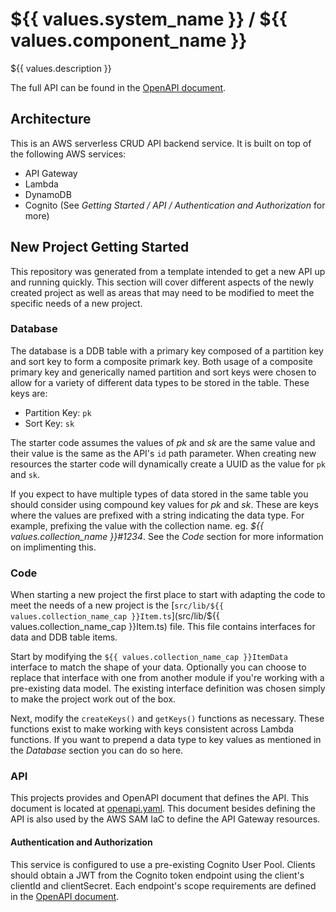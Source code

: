 # ${{ values.system_name }} / ${{ values.component_name }}

${{ values.description }}

The full API can be found in the [OpenAPI document](./openapi.yaml).


## Architecture
This is an AWS serverless CRUD API backend service. It is built on top of the following AWS services:
* API Gateway
* Lambda
* DynamoDB
* Cognito (See _Getting Started / API / Authentication and Authorization_ for more)


## New Project Getting Started
This repository was generated from a template intended to get a new API up and running quickly. This section will cover different aspects of the newly created project as well as areas that may need to be modified to meet the specific needs of a new project.


### Database
The database is a DDB table with a primary key composed of a partition key and sort key to form a composite primark key. Both usage of a composite primary key and generically named partition and sort keys were chosen to allow for a variety of different data types to be stored in the table. These keys are:

* Partition Key: `pk`
* Sort Key: `sk`

The starter code assumes the values of _pk_ and _sk_ are the same value and their value is the same as the API's `id` path parameter. When creating new resources the starter code will dynamically create a UUID as the value for `pk` and `sk`.

If you expect to have multiple types of data stored in the same table you should consider using compound key values for _pk_ and _sk_. These are keys where the values are prefixed with a string indicating the data type. For example, prefixing the value with the collection name. eg. _${{ values.collection_name }}#1234_. See the _Code_ section for more information on implimenting this.


### Code
When starting a new project the first place to start with adapting the code to meet the needs of a new project is the [`src/lib/${{ values.collection_name_cap }}Item.ts`](src/lib/${{ values.collection_name_cap }}Item.ts) file. This file contains interfaces for data and DDB table items.

Start by modifying the `${{ values.collection_name_cap }}ItemData` interface to match the shape of your data. Optionally you can choose to replace that interface with one from another module if you're working with a pre-existing data model. The existing interface definition was chosen simply to make the project work out of the box.

Next, modify the `createKeys()` and `getKeys()` functions as necessary. These functions exist to make working with keys consistent across Lambda functions. If you want to prepend a data type to key values as mentioned in the _Database_ section you can do so here.


### API
This projects provides and OpenAPI document that defines the API. This document is located at [openapi.yaml](./openapi.yaml). This document besides defining the API is also used by the AWS SAM IaC to define the API Gateway resources.

#### Authentication and Authorization
This service is configured to use a pre-existing Cognito User Pool. Clients should obtain a JWT from the Cognito token endpoint using the client's clientId and clientSecret. Each endpoint's scope requirements are defined in the [OpenAPI document](./openapi.yaml).
